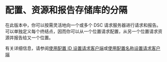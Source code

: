 # 配置、资源和报告存储库的分隔

在此版本中，你可以按需灵活地向一个或多个 DSC 请求服务器进行请求和报告。 可以单独定义每个终结点，因而你可以从一个位置请求配置，从另一个位置请求资源并报告给又一个位置。 

有关详细信息，请参阅[使用配置 ID 设置请求客户端](https://msdn.microsoft.com/powershell/dsc/pullclientconfigid)或[使用配置名称设置请求客户端](https://msdn.microsoft.com/powershell/dsc/pullclientconfignames)

<!--HONumber=Aug16_HO3-->


